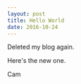 ```yaml
---
layout: post
title: Hello World
date: 2016-10-24
---
```


Deleted my blog again.

Here's the new one.

Cam
